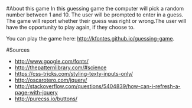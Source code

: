 #About this game
In this guessing game the computer will pick a random number between 1 and 10. The user will be prompted to enter in a guess. The game will report whether their guess was right or wrong.The user will have the opportunity to play again, if they choose to.

You can play the game here: http://kfontes.github.io/guessing-game.



#Sources
- http://www.google.com/fonts/
- http://thepatternlibrary.com/#science
- https://css-tricks.com/styling-texty-inputs-only/
- http://oscarotero.com/jquery/
- http://stackoverflow.com/questions/5404839/how-can-i-refresh-a-page-with-jquery
- http://purecss.io/buttons/

